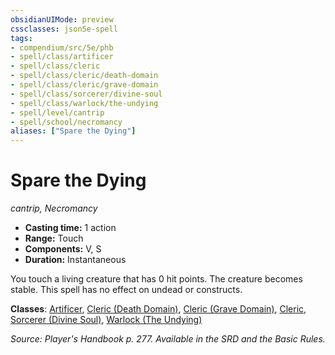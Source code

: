```yaml
---
obsidianUIMode: preview
cssclasses: json5e-spell
tags:
- compendium/src/5e/phb
- spell/class/artificer
- spell/class/cleric
- spell/class/cleric/death-domain
- spell/class/cleric/grave-domain
- spell/class/sorcerer/divine-soul
- spell/class/warlock/the-undying
- spell/level/cantrip
- spell/school/necromancy
aliases: ["Spare the Dying"]
---
```

# Spare the Dying
*cantrip, Necromancy*  

- **Casting time:** 1 action
- **Range:** Touch
- **Components:** V, S
- **Duration:** Instantaneous

You touch a living creature that has 0 hit points. The creature becomes stable. This spell has no effect on undead or constructs.

**Classes**: [Artificer](5E2014官方资源/classes/artificer-tce.md), [Cleric (Death Domain)](5E2014官方资源/classes/cleric-death-domain.md), [Cleric (Grave Domain)](5E2014官方资源/classes/cleric-grave-domain-xge.md), [Cleric](5E2014官方资源/classes/cleric.md), [Sorcerer (Divine Soul)](5E2014官方资源/classes/sorcerer-divine-soul-xge.md), [Warlock (The Undying)](5E2014官方资源/classes/warlock-the-undying-scag.md)

*Source: Player's Handbook p. 277. Available in the SRD and the Basic Rules.*